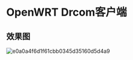# OpenWRT Drcom客户端
## 效果图
![e0a0a4f6d1f61cbb0345d35160d5d4a9](https://github.com/user-attachments/assets/c46cd97b-5e67-4450-8b86-4590c48e4e21)
